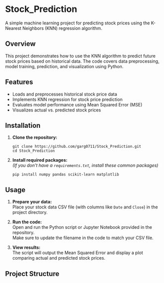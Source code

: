# Stock_Prediction

A simple machine learning project for predicting stock prices using the K-Nearest Neighbors (KNN) regression algorithm.

## Overview

This project demonstrates how to use the KNN algorithm to predict future stock prices based on historical data. The code covers data preprocessing, model training, prediction, and visualization using Python.

## Features

- Loads and preprocesses historical stock price data
- Implements KNN regression for stock price prediction
- Evaluates model performance using Mean Squared Error (MSE)
- Visualizes actual vs. predicted stock prices

## Installation

1. **Clone the repository:**
    ```
    git clone https://github.com/garg0711/Stock_Prediction.git
    cd Stock_Prediction
    ```

2. **Install required packages:**  
    *(If you don’t have a `requirements.txt`, install these common packages)*
    ```
    pip install numpy pandas scikit-learn matplotlib
    ```

## Usage

1. **Prepare your data:**  
    Place your stock data CSV file (with columns like `Date` and `Close`) in the project directory.

2. **Run the code:**  
    Open and run the Python script or Jupyter Notebook provided in the repository.  
    Make sure to update the filename in the code to match your CSV file.

3. **View results:**  
    The script will output the Mean Squared Error and display a plot comparing actual and predicted stock prices.

## Project Structure

